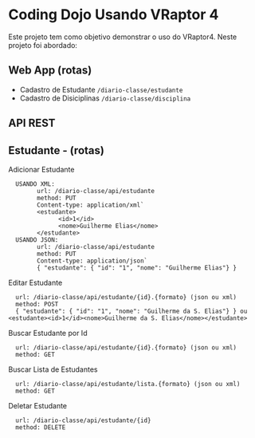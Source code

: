 Coding Dojo Usando VRaptor 4
============================

Este projeto tem como objetivo demonstrar o uso do VRaptor4. Neste projeto foi abordado:

Web App (rotas) 
-------
* Cadastro de Estudante `/diario-classe/estudante`
* Cadastro de Disiciplinas `/diario-classe/disciplina`

API REST
--------

Estudante - (rotas)
--------
Adicionar Estudante

      USANDO XML:
            url: /diario-classe/api/estudante
            method: PUT
            Content-type: application/xml`
            <estudante>
                  <id>1</id>
                  <nome>Guilherme Elias</nome>
            </estudante>
      USANDO JSON:
            url: /diario-classe/api/estudante
            method: PUT
            Content-type: application/json`
            { "estudante": { "id": "1", "nome": "Guilherme Elias"} }

Editar Estudante

      url: /diario-classe/api/estudante/{id}.{formato} (json ou xml)
      method: POST
      { "estudante": { "id": "1", "nome": "Guilherme da S. Elias"} } ou <estudante><id>1</id><nome>Guilherme da S. Elias</nome></estudante>

Buscar Estudante por Id

      url: /diario-classe/api/estudante/{id}.{formato} (json ou xml)
      method: GET
      
Buscar Lista de Estudantes

      url: /diario-classe/api/estudante/lista.{formato} (json ou xml)
      method: GET

Deletar Estudante

      url: /diario-classe/api/estudante/{id}
      method: DELETE
